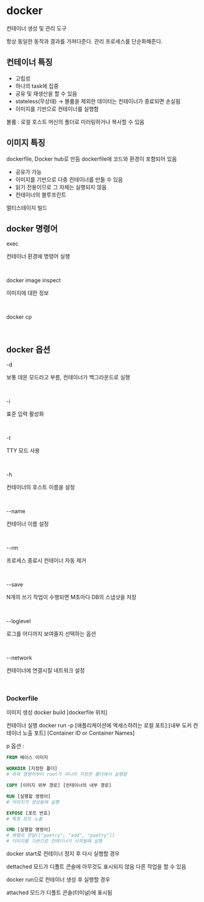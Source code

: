 # docker

컨테이너 생성 및 관리 도구

항상 동일한 동작과 결과를 가져다준다. 관리 프로세스를 단순화해준다.

## 컨테이너 특징

- 고립성
- 하나의 task에 집중
- 공유 및 재생산을 할 수 있음
- stateless(무상태) -> 볼륨을 제외한 데이터는 컨테이너가 종료되면 손실됨
- 이미지를 기반으로 컨테이너를 실행함

볼륨 : 로컬 호스트 머신의 폴더로 미러링하거나 복사할 수 있음


## 이미지 특징
dockerfile, Docker hub로 만듬
dockerfile에 코드와 환경이 포함되어 있음
- 공유가 가능
- 이미지를 기반으로 다중 컨테이너를 만들 수 있음
- 읽기 전용이므로 그 자체는 실행되지 않음
- 컨테이너의 블루프린트

멀티스테이지 빌드
 


## docker 명령어

exec

컨테이너 환경에 명령어 실행

<br>

docker image inspect

이미지에 대한 정보

<br>

docker cp

<br>

## docker 옵션

-d

보통 데몬 모드라고 부름, 컨테이너가 백그라운드로 실행

<br>

-i

표준 입력 활성화

<br>

-t

TTY 모드 사용

<br>

-h

컨테이너의 호스트 이름을 설정

<br>

--name

컨테이너 이름 설정

<br>

--rm

프로세스 종료시 컨테이너 자동 제거

<br>

--save

N개의 쓰기 작업이 수행되면 M초마다 DB의 스냅샷을 저장

<br>

--loglevel

로그를 어디까지 보여줄지 선택하는 옵션

<br>


--network

컨테이너에 연결시킬 네트워크 설정


<br>




### Dockerfile

이미지 생성
docker build [dockerfile 위치]

컨테이너 실행
docker run -p [애플리케이션에 액세스하려는 로컬 포트]:[내부 도커 컨테이너 노출 포트] [Container ID or Container Names]

p 옵션 : 

```Dockerfile
FROM 베이스 이미지

WORKDIR [지정한 폴더]
# 하위 명령어부터 root가 아니라 지정한 폴더에서 실행함

COPY [이미지 외부 경로] [컨테이너의 내부 경로]

RUN [실행할 명령어]
# 이미지가 생성될때 실행

EXPOSE [포트 번호]
# 특정 포트 노출

CMD [실행할 명령어]
# 배열로 전달(["poetry", "add", "poetry"])
# 이미지를 기반으로 컨테이너가 시작될때 실행

```

docker start로 컨테이너 정지 후 다시 실행할 경우

dettached 모드가 디폴트
콘솔에 아무것도 표시되지 않음
다른 작업을 할 수 있음

docker run으로 컨테이너 생성 후 실행할 경우

attached 모드가 디폴트
콘솔(터미널)에 표시됨

